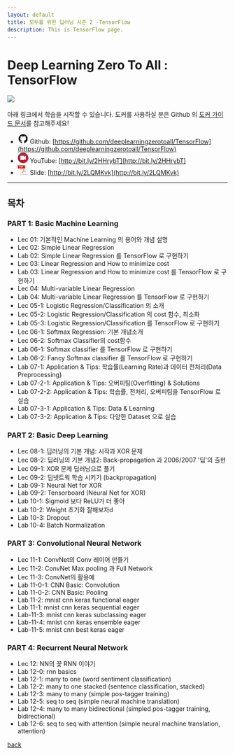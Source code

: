 ```yaml
---
layout: default
title: 모두를 위한 딥러닝 시즌 2 -TensorFlow
description: This is TensorFlow page.
---
```


# Deep Learning Zero To All : TensorFlow

<img src="https://www.gstatic.com/devrel-devsite/v804714fbf31610f6bd494c83c2b0ed270c7475db2947bab1f550f430dad1ed36/tensorflow/images/lockup.svg" width="30%">

아래 링크에서 학습을 시작할 수 있습니다. 도커를 사용하실 분은 Github 의 [도커 가이드 문서](https://github.com/deeplearningzerotoall/TensorFlow/blob/master/docker_user_guide.md)를 참고해주세요!

- ![](assets/github.png) Github: [https://github.com/deeplearningzerotoall/TensorFlow](https://github.com/deeplearningzerotoall/TensorFlow)
- ![](assets/video.png) YouTube: [http://bit.ly/2HHrybT](http://bit.ly/2HHrybT)
- ![](assets/pdf.png) Slide: [http://bit.ly/2LQMKvk](http://bit.ly/2LQMKvk)

---

## 목차

### PART 1: Basic Machine Learning

- Lec 01: 기본적인 Machine Learning 의 용어와 개념 설명
- Lec 02: Simple Linear Regression
- Lab 02: Simple Linear Regression 를 TensorFlow 로 구현하기
- Lec 03: Linear Regression and How to minimize cost
- Lab 03: Linear Regression and How to minimize cost 를 TensorFlow 로 구현하기
- Lec 04: Multi-variable Linear Regression
- Lab 04: Multi-variable Linear Regression 를 TensorFlow 로 구현하기
- Lec 05-1: Logistic Regression/Classification 의 소개
- Lec 05-2: Logistic Regression/Classification 의 cost 함수, 최소화
- Lab 05-3: Logistic Regression/Classification 를 TensorFlow 로 구현하기
- Lec 06-1: Softmax Regression: 기본 개념소개
- Lec 06-2: Softmax Classifier의 cost함수
- Lab 06-1: Softmax classifier 를 TensorFlow 로 구현하기
- Lab 06-2: Fancy Softmax classifier 를 TensorFlow 로 구현하기
- Lab 07-1: Application & Tips: 학습률(Learning Rate)과 데이터 전처리(Data Preprocessing)
- Lab 07-2-1: Application & Tips: 오버피팅(Overfitting) & Solutions
- Lab 07-2-2: Application & Tips: 학습률, 전처리, 오버피팅을 TensorFlow 로 실습
- Lab 07-3-1: Application & Tips: Data & Learning
- Lab 07-3-2: Application & Tips: 다양한 Dataset 으로 실습

### PART 2: Basic Deep Learning

- Lec 08-1: 딥러닝의 기본 개념: 시작과 XOR 문제
- Lec 08-2: 딥러닝의 기본 개념2: Back-propagation 과 2006/2007 '딥'의 출현
- Lec 09-1: XOR 문제 딥러닝으로 풀기
- Lec 09-2: 딥넷트웍 학습 시키기 (backpropagation)
- Lab 09-1: Neural Net for XOR
- Lab 09-2: Tensorboard (Neural Net for XOR)
- Lab 10-1: Sigmoid 보다 ReLU가 더 좋아
- Lab 10-2: Weight 초기화 잘해보자d
- Lab 10-3: Dropout
- Lab 10-4: Batch Normalization

### PART 3: Convolutional Neural Network

- Lec 11-1: ConvNet의 Conv 레이어 만들기
- Lec 11-2: ConvNet Max pooling 과 Full Network
- Lec 11-3: ConvNet의 활용예
- Lab 11-0-1: CNN Basic: Convolution
- Lab 11-0-2: CNN Basic: Pooling
- Lab 11-2: mnist cnn keras functional eager
- Lab 11-1: mnist cnn keras sequential eager
- Lab-11-3: mnist cnn keras subclassing eager
- Lab-11-4: mnist cnn keras ensemble eager
- Lab-11-5: mnist cnn best keras eager

### PART 4: Recurrent Neural Network

- Lec 12: NN의 꽃 RNN 이야기
- Lab 12-0: rnn basics
- Lab 12-1: many to one (word sentiment classification)
- Lab 12-2: many to one stacked (sentence classification, stacked)
- Lab 12-3: many to many (simple pos-tagger training)
- Lab 12-5: seq to seq (simple neural machine translation)
- Lab 12-4: many to many bidirectional (simpled pos-tagger training, bidirectional)
- Lab 12-6: seq to seq with attention (simple neural machine translation, attention)

[back](./)
